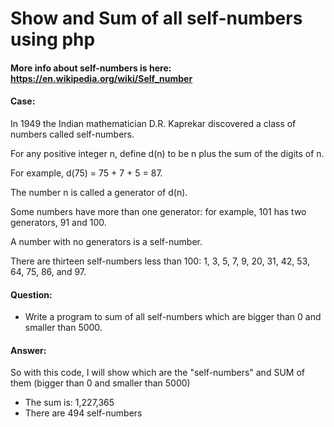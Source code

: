# Show and Sum of all self-numbers using php

#### More info about self-numbers is here: https://en.wikipedia.org/wiki/Self_number

#### Case:

In 1949 the Indian mathematician D.R. Kaprekar discovered a class of numbers called self-numbers.

For any positive integer n, define d(n) to be n plus the sum of the digits of n.

For example, d(75) = 75 + 7 + 5 = 87.

The number n is called a generator of d(n).

Some numbers have more than one generator: for example, 101 has two generators, 91 and 100.

A number with no generators is a self-number.

There are thirteen self-numbers less than 100: 1, 3, 5, 7, 9, 20, 31, 42, 53, 64, 75, 86, and 97.

#### Question:
- Write a program to sum of all self-numbers which are bigger than 0 and smaller than 5000.

#### Answer:
So with this code, I will show which are the "self-numbers" and SUM of them (bigger than 0 and smaller than 5000)
 - The sum is: 1,227,365
 - There are 494 self-numbers
